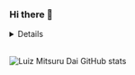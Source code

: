 ### Hi there 👋
<Details>
  <Sumary><b>coisas para saber sobre mim</b><i>(Clique aqui)</i></Sumary>
  </Details>
  <br>
  
  ![Luiz Mitsuru Dai GitHub stats](https://github-readme-stats.vercel.app/api?username=luizmitsurudai&show_icons=true&theme=radical)
  

<!--
**Luiz326/Luiz326** is a ✨ _special_ ✨ repository because its `README.md` (this file) appears on your GitHub profile.

Here are some ideas to get you started:

- 🔭 I’m currently working on ...
- 🌱 I’m currently learning ...
- 👯 I’m looking to collaborate on ...
- 🤔 I’m looking for help with ...
- 💬 Ask me about ...
- 📫 How to reach me: ...
- 😄 Pronouns: ...
- ⚡ Fun fact: ...
-->
